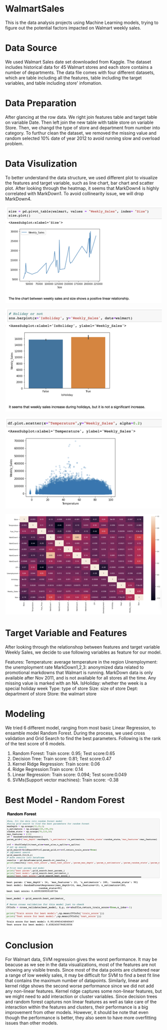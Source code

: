 # WalmartSales
This is the data analysis projects using Machine Learning models, trying to figure out the potential factors impacted on Walmart weekly sales.

# Data Source 
We used Walmart Sales date set downloaded from Kaggle. The dataset includes historical data for 45 Walmart stores and each store contains a number of departments.
The data file comes with four different datasets, which are table including all the features, table including the target variables, and table including store' infomation.

# Data Preparation
After glancing at the row data. We right join features table and target table on variable Date. Then left join the new table with table store on variable Store. Then, we changd the type of store and department from number into category.
To furthur clean the dataset, we removed the missing value and random selected 10% date of year 2012 to avoid running slow and overload problem.

# Data Visulization
To better understand the data structure, we used different plot to visualize the features and target variable, such as line chart, bar chart and scatter plot. After looking through the heatmap, it seems that MarkDown4 is highly correlated with MarkDown1. To avoid collinearity issue, we will drop MarkDown4.

![plot](https://github.com/Bluebai22/MoviePreference/blob/main/Github/ml-linechart.png)

![plot](https://github.com/Bluebai22/MoviePreference/blob/main/Github/ml-barchart.png)

![plot](https://github.com/Bluebai22/MoviePreference/blob/main/Github/ml-scatter%20plot.png)

![plot](https://github.com/Bluebai22/MoviePreference/blob/main/Github/ml-heatmap.png)

# Target Variable and Features
After looking through the relationshop between features and target variable Weekly Sales, we decide to use following variables as feature for our model.

Features:
Temperature: average temperature in the region
Unemployment: the unemployment rate
MarkDown1,2,3: anonymized data related to promotional markdowns that Walmart is running. MarkDown data is only available after Nov 2011, and is not available for all stores all the time. Any missing value is marked with an NA.
IsHoliday: whether the week is a special holiday week
Type: type of store
Size: size of store
Dept: department of store
Store: the walmart store

# Modeling
We tried 6 different model, ranging from most basic Linear Regression, to ensamble model Random Forest. During the process, we used cross validation and Grid Search to find the best parameters. Following is the rank of the test score of 6 models.

1) Random Forest: Train score: 0.95; Test score:0.65
2) Decision Tree: Train score: 0.81; Test score:0.47
3) Kernel Ridge Regression: Train score: 0.06
4) Ridge Regression:Train score: 0.14
5) Linear Regression: Train score: 0.094; Test score:0.049
6) SVMs(Support vector machines): Train score: -0.38

# Best Model - Random Forest

![plot](https://github.com/Bluebai22/MoviePreference/blob/main/Github/randomforest1.png)
![plot](https://github.com/Bluebai22/MoviePreference/blob/main/Github/randomforest2.png)


# Conclusion
For Walmart data, SVM regression gives the worst performance. It may be beacuse as we see in the data visualizations, most of the features are not showing any visible trends. Since most of the data points are cluttered near a range of low weekly sales, it may be difficult for SVM to find a best fit line that contains the maximum number of datapoints. Similarly, linear and kernel ridge shows the second worse performance since we did not add any non-linear features. Kernel ridge captures some non-linear features, but we might need to add interaction or cluster variables. Since decision trees and random forest captures non linear features as well as take care of the interaction within the features and clusters, their performance is a big improvement from other models. However, it should be note that even though the performance is better, they also seem to have more overfitting issues than other models.




